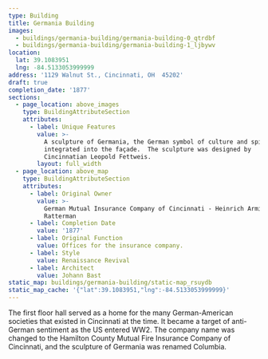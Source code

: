 ```yaml
---
type: Building
title: Germania Building
images:
  - buildings/germania-building/germania-building-0_qtrdbf
  - buildings/germania-building/germania-building-1_ljbywv
location:
  lat: 39.1083951
  lng: -84.5133053999999
address: '1129 Walnut St., Cincinnati, OH  45202'
draft: true
completion_date: '1877'
sections:
  - page_location: above_images
    type: BuildingAttributeSection
    attributes:
      - label: Unique Features
        value: >-
          A sculpture of Germania, the German symbol of culture and spirit, is
          integrated into the façade.  The sculpture was designed by
          Cincinnatian Leopold Fettweis.
        layout: full_width
  - page_location: above_map
    type: BuildingAttributeSection
    attributes:
      - label: Original Owner
        value: >-
          German Mutual Insurance Company of Cincinnati - Heinrich Arminius
          Ratterman
      - label: Completion Date
        value: '1877'
      - label: Original Function
        value: Offices for the insurance company.
      - label: Style
        value: Renaissance Revival
      - label: Architect
        value: Johann Bast
static_map: buildings/germania-building/static-map_rsuydb
static_map_cache: '{"lat":39.1083951,"lng":-84.5133053999999}'
---
```


The first floor hall served as a home for the many German-American societies that existed in Cincinnati at the time. It became a target of anti-German sentiment as the US entered WW2. The company name was changed to the Hamilton County Mutual Fire Insurance Company of Cincinnati, and the sculpture of Germania was renamed Columbia.
